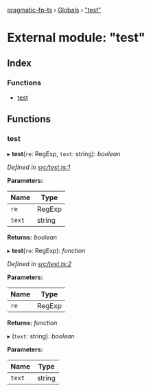 [pragmatic-fp-ts](../README.md) › [Globals](../globals.md) › ["test"](_test_.md)

# External module: "test"

## Index

### Functions

* [test](_test_.md#test)

## Functions

###  test

▸ **test**(`re`: RegExp, `text`: string): *boolean*

*Defined in [src/test.ts:1](https://github.com/hermann-p/pragmatic-fp-ts/blob/a1a02fb/src/test.ts#L1)*

**Parameters:**

Name | Type |
------ | ------ |
`re` | RegExp |
`text` | string |

**Returns:** *boolean*

▸ **test**(`re`: RegExp): *function*

*Defined in [src/test.ts:2](https://github.com/hermann-p/pragmatic-fp-ts/blob/a1a02fb/src/test.ts#L2)*

**Parameters:**

Name | Type |
------ | ------ |
`re` | RegExp |

**Returns:** *function*

▸ (`text`: string): *boolean*

**Parameters:**

Name | Type |
------ | ------ |
`text` | string |
